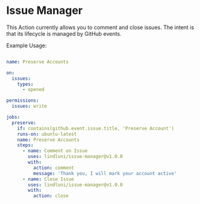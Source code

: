 # Issue Manager

This Action currently allows you to comment and close issues. The intent is that its lifecycle is managed by GitHub
events.

Example Usage:

```yaml

name: Preserve Accounts

on:
  issues:
    types:
      - opened

permissions:
  issues: write

jobs:
  preserve:
    if: contains(github.event.issue.title, 'Preserve Account')
    runs-on: ubuntu-latest
    name: Preserve Accounts
    steps:
      - name: Comment on Issue
        uses: lindluni/issue-manager@v1.0.0
        with:
          action: comment
          message: 'Thank you, I will mark your account active'
      - name: Close Issue
        uses: lindluni/issue-manager@v1.0.0
        with:
          action: close
```
